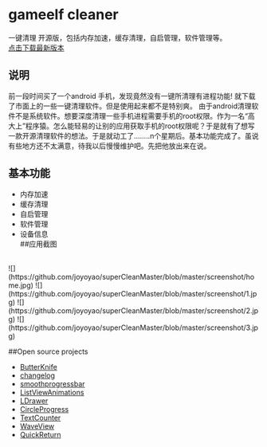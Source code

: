 # gameelf cleaner
一键清理 开源版，包括内存加速，缓存清理，自启管理，软件管理等。 <br> 
[点击下载最新版本](http://www.pgyer.com/superclean)  
## 说明
前一段时间买了一个android 手机，发现竟然没有一键所清理有进程功能!
就下载了市面上的一些一键清理软件。但是使用起来都不是特别爽。
由于android清理软件不是系统软件。想要深度清理一些手机进程需要手机的root权限。作为一名“高大上”程序猿。怎么能轻易的让别的应用获取手机的root权限呢？于是就有了想写一款开源清理软件的想法。于是就动工了……..n个星期后。基本功能完成了。虽说有些地方还不太满意，待我以后慢慢维护吧。先把他放出来在说。
## 基本功能
* 内存加速
* 缓存清理
* 自启管理
* 软件管理
* 设备信息<br>
##应用截图
<br>
![](https://github.com/joyoyao/superCleanMaster/blob/master/screenshot/home.jpg)  
![](https://github.com/joyoyao/superCleanMaster/blob/master/screenshot/1.jpg) 
![](https://github.com/joyoyao/superCleanMaster/blob/master/screenshot/2.jpg) 
![](https://github.com/joyoyao/superCleanMaster/blob/master/screenshot/3.jpg) 

##Open source projects
* [ButterKnife](http://jakewharton.github.io/butterknife/)  
* [changelog](https://github.com/gabrielemariotti/changeloglib)  
* [smoothprogressbar](https://github.com/castorflex/SmoothProgressBar)  
* [ListViewAnimations](https://github.com/nhaarman/ListViewAnimations)  
* [LDrawer](https://github.com/ikimuhendis/LDrawer)  
* [CircleProgress](https://github.com/lzyzsd/CircleProgress)  
* [TextCounter](https://github.com/premnirmal/TextCounter)  
* [WaveView](https://github.com/john990/WaveView) 
* [QuickReturn](https://github.com/lawloretienne/QuickReturn) 
